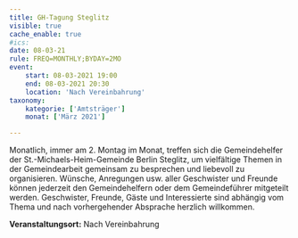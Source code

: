 ```yaml
---
title: GH-Tagung Steglitz
visible: true
cache_enable: true
#ics: 
date: 08-03-21
rule: FREQ=MONTHLY;BYDAY=2MO
event:
	start: 08-03-2021 19:00
	end: 08-03-2021 20:30
	location: 'Nach Vereinbahrung'
taxonomy:
	kategorie: ['Amtsträger']
	monat: ['März 2021']

---
```

Monatlich, immer am 2. Montag im Monat, treffen sich die Gemeindehelfer der St.-Michaels-Heim-Gemeinde Berlin Steglitz, um vielfältige Themen in der Gemeindearbeit gemeinsam zu besprechen und liebevoll zu organisieren. Wünsche, Anregungen usw. aller Geschwister und Freunde können jederzeit den Gemeindehelfern oder dem Gemeindeführer mitgeteilt werden. Geschwister, Freunde, Gäste und Interessierte sind abhängig vom Thema und nach vorhergehender Absprache herzlich willkommen.



**Veranstaltungsort:** Nach Vereinbahrung

